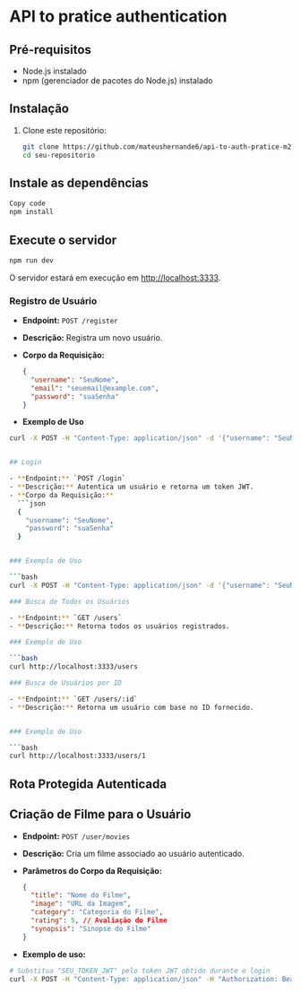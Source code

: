 # API to pratice authentication

## Pré-requisitos

- Node.js instalado
- npm (gerenciador de pacotes do Node.js) instalado

## Instalação

1. Clone este repositório:

   ```bash
   git clone https://github.com/mateushernande6/api-to-auth-pratice-m2
   cd seu-repositorio
   ```

## Instale as dependências

```bash
Copy code
npm install
```

## Execute o servidor

```bash
npm run dev
```

O servidor estará em execução em <http://localhost:3333>.

### Registro de Usuário

- **Endpoint:** `POST /register`
- **Descrição:** Registra um novo usuário.
- **Corpo da Requisição:**

  ```json
  {
    "username": "SeuNome",
    "email": "seuemail@example.com",
    "password": "suaSenha"
  }
  ```

- **Exemplo de Uso**

````bash
curl -X POST -H "Content-Type: application/json" -d '{"username": "SeuNome", "email": "seuemail@example.com", "password": "suaSenha"}' http://localhost:3333/register


## Login

- **Endpoint:** `POST /login`
- **Descrição:** Autentica um usuário e retorna um token JWT.
- **Corpo da Requisição:**
  ```json
  {
    "username": "SeuNome",
    "password": "suaSenha"
  }


### Exemplo de Uso

```bash
curl -X POST -H "Content-Type: application/json" -d '{"username": "SeuNome", "password": "suaSenha"}' http://localhost:3333/login

### Busca de Todos os Usuários

- **Endpoint:** `GET /users`
- **Descrição:** Retorna todos os usuários registrados.

### Exemplo de Uso

```bash
curl http://localhost:3333/users

### Busca de Usuários por ID

- **Endpoint:** `GET /users/:id`
- **Descrição:** Retorna um usuário com base no ID fornecido.


### Exemplo de Uso

```bash
curl http://localhost:3333/users/1
````

## Rota Protegida Autenticada

## Criação de Filme para o Usuário

- **Endpoint:** `POST /user/movies`
- **Descrição:** Cria um filme associado ao usuário autenticado.
- **Parâmetros do Corpo da Requisição:**

  ```json
  {
    "title": "Nome do Filme",
    "image": "URL da Imagem",
    "category": "Categoria do Filme",
    "rating": 5, // Avaliação do Filme
    "synopsis": "Sinopse do Filme"
  }
  ```

- **Exemplo de uso:**

```bash
# Substitua "SEU_TOKEN_JWT" pelo token JWT obtido durante o login
curl -X POST -H "Content-Type: application/json" -H "Authorization: Bearer SEU_TOKEN_JWT" -d '{"title": "Nome do Filme", "image": "URL da Imagem", "category": "Categoria do Filme", "rating": 5, "synopsis": "Sinopse do Filme"}' http://localhost:3333/user/movies
```
